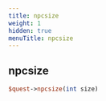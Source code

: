 ```yaml
---
title: npcsize
weight: 1
hidden: true
menuTitle: npcsize
---
```

## npcsize
```perl
$quest->npcsize(int size)
```